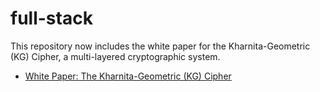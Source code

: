 # full-stack

This repository now includes the white paper for the Kharnita-Geometric (KG) Cipher, a multi-layered cryptographic system.

- [White Paper: The Kharnita-Geometric (KG) Cipher](docs/KG_Cipher_WhitePaper.md)

